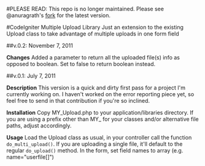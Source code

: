 #PLEASE READ: 
This repo is no longer maintained. Please see @anuragrath's [fork](https://github.com/anuragrath/CodeIgniter-Multiple-File-Upload) for the latest version. 

#CodeIgniter Multiple Upload Library
Just an extension to the existing Upload class to take advantage of multiple uploads in one form field

##v.0.2: November 7, 2011

__Changes__
Added a parameter to return all the uploaded file(s) info as opposed to boolean. Set to false to return boolean instead.

##v.0.1: July 7, 2011

__Description__
This version is a quick and dirty first pass for a project I'm currently working on. I haven't worked on the error reporting piece yet, so feel free to send in that contribution if you're so inclined.

__Installation__
Copy MY\_Upload.php to your application/libraries directory.
If you are using a prefix other than MY_ for your classes and/or alternative file paths, adjust accordingly.

__Usage__
Load the Upload class as usual, in your controller call the function `do_multi_upload()`. If you are uploading a single file, it'll default to the regular `do_upload()` method. 
In the form, set field names to array (e.g. name="userfile[]")

